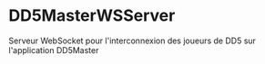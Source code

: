 # DD5MasterWSServer
Serveur WebSocket pour l'interconnexion des joueurs de DD5 sur l'application DD5Master
